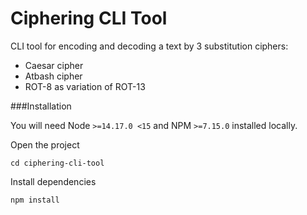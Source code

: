 # Ciphering CLI Tool

CLI tool for encoding and decoding a text by 3 substitution ciphers:
- Caesar cipher
- Atbash cipher
- ROT-8 as variation of ROT-13

###Installation

You will need Node `>=14.17.0 <15` and NPM `>=7.15.0` installed locally.

Open the project

```
cd ciphering-cli-tool
```

Install dependencies
```
npm install
```

